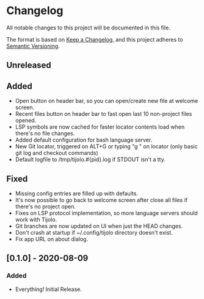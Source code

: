 # Changelog
All notable changes to this project will be documented in this file.

The format is based on [Keep a Changelog](https://keepachangelog.com/en/1.0.0/),
and this project adheres to [Semantic Versioning](https://semver.org/spec/v2.0.0.html).

## Unreleased
## Added
 - Open button on header bar, so you can open/create new file at welcome screen.
 - Recent files button on header bar to fast open last 10 non-project files opened.
 - LSP symbols are now cached for faster locator contents load when there's no file changes.
 - Added default configuration for bash language server.
 - New Git locator, triggered on ALT+G or typing "g " on locator (only basic git log and checkout commands)
 - Default logfile to /tmp/tijolo.#{pid}.log if STDOUT isn't a tty.

## Fixed
 - Missing config entries are filled up with defaults.
 - It's now possible to go back to welcome screen after close all files if there's no project open.
 - Fixes on LSP protocol implementation, so more language servers should work with Tijolo.
 - Git branches are now updated on UI when just the HEAD changes.
 - Don't crash at startup if ~/.config/tijolo directory doesn't exist.
 - Fix app URL on about dialog.

## [0.1.0] - 2020-08-09
### Added
 - Everything! Initial Release.
